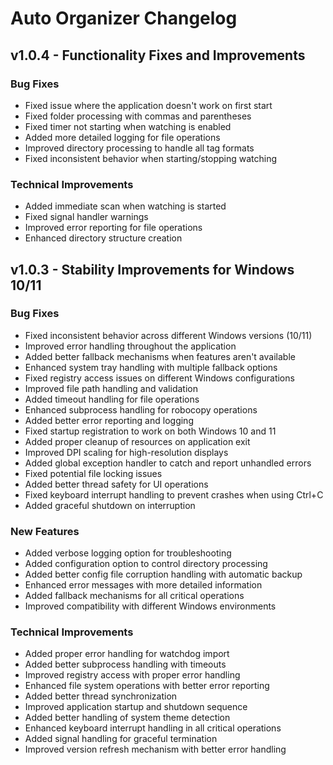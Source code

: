 # Auto Organizer Changelog

## v1.0.4 - Functionality Fixes and Improvements

### Bug Fixes
- Fixed issue where the application doesn't work on first start
- Fixed folder processing with commas and parentheses
- Fixed timer not starting when watching is enabled
- Added more detailed logging for file operations
- Improved directory processing to handle all tag formats
- Fixed inconsistent behavior when starting/stopping watching

### Technical Improvements
- Added immediate scan when watching is started
- Fixed signal handler warnings
- Improved error reporting for file operations
- Enhanced directory structure creation

## v1.0.3 - Stability Improvements for Windows 10/11

### Bug Fixes
- Fixed inconsistent behavior across different Windows versions (10/11)
- Improved error handling throughout the application
- Added better fallback mechanisms when features aren't available
- Enhanced system tray handling with multiple fallback options
- Fixed registry access issues on different Windows configurations
- Improved file path handling and validation
- Added timeout handling for file operations
- Enhanced subprocess handling for robocopy operations
- Added better error reporting and logging
- Fixed startup registration to work on both Windows 10 and 11
- Added proper cleanup of resources on application exit
- Improved DPI scaling for high-resolution displays
- Added global exception handler to catch and report unhandled errors
- Fixed potential file locking issues
- Added better thread safety for UI operations
- Fixed keyboard interrupt handling to prevent crashes when using Ctrl+C
- Added graceful shutdown on interruption

### New Features
- Added verbose logging option for troubleshooting
- Added configuration option to control directory processing
- Added better config file corruption handling with automatic backup
- Enhanced error messages with more detailed information
- Added fallback mechanisms for all critical operations
- Improved compatibility with different Windows environments

### Technical Improvements
- Added proper error handling for watchdog import
- Added better subprocess handling with timeouts
- Improved registry access with proper error handling
- Enhanced file system operations with better error reporting
- Added better thread synchronization
- Improved application startup and shutdown sequence
- Added better handling of system theme detection
- Enhanced keyboard interrupt handling in all critical operations
- Added signal handling for graceful termination
- Improved version refresh mechanism with better error handling
